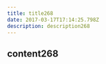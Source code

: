 ```yaml
---
title: title268
date: 2017-03-17T17:14:25.798Z
description: description268
---
```


## content268
  
